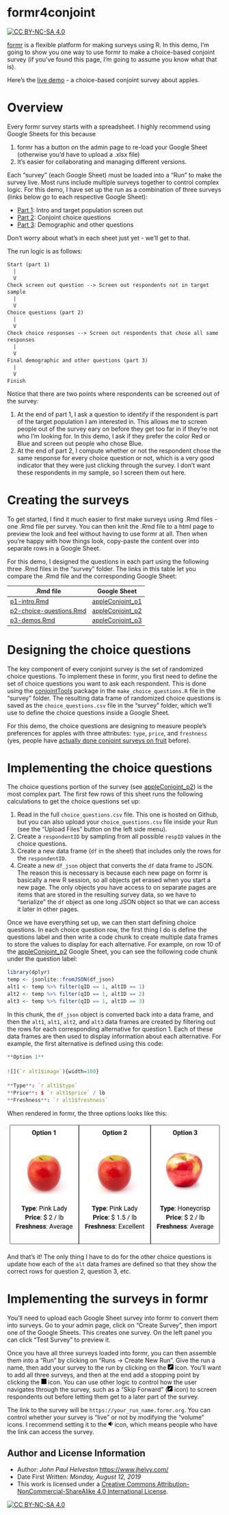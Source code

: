 
<!-- README.md is generated from README.Rmd. Please edit that file -->

# formr4conjoint

<!-- badges: start -->

[![CC BY-NC-SA
4.0](https://img.shields.io/badge/License-CC%20BY--NC--SA%204.0-lightgrey.svg)](http://creativecommons.org/licenses/by-nc-sa/4.0/)

<!-- badges: end -->

[formr](https://formr.org/) is a flexible platform for making surveys
using R. In this demo, I’m going to show you one way to use formr to
make a choice-based conjoint survey (if you’ve found this page, I’m
going to assume you know what that is).

Here’s the [live demo](https://appleconjoint.formr.org/) - a
choice-based conjoint survey about apples.

# Overview

Every formr survey starts with a spreadsheet. I highly recommend using
Google Sheets for this because

1.  formr has a button on the admin page to re-load your Google Sheet
    (otherwise you’d have to upload a .xlsx file)
2.  It’s easier for collaborating and managing different versions.

Each “survey” (each Google Sheet) must be loaded into a “Run” to make
the survey live. Most runs include multiple surveys together to control
complex logic. For this demo, I have set up the run as a combination of
three surveys (links below go to each respective Google Sheet):

-   [Part
    1](https://docs.google.com/spreadsheets/d/1tnt7IBSmOOe0wOZ8F6qN152yHYZMCBCo7_KQ3N1e-t8/edit#gid=1611481919):
    Intro and target population screen out
-   [Part
    2](https://docs.google.com/spreadsheets/d/1Ih3Pt6uz-gp5vc0SBxBzl4K0aZoRLwI6dtdtZiXSLz0/edit#gid=1611481919):
    Conjoint choice questions
-   [Part
    3](https://docs.google.com/spreadsheets/d/1t6DYMZsf6ZX6r5GVTBemZZhX1RlFTV6weM8w0LzwMK4/edit#gid=1611481919):
    Demographic and other questions

Don’t worry about what’s in each sheet just yet - we’ll get to that.

The run logic is as follows:

    Start (part 1)
      |
      V
    Check screen out question --> Screen out respondents not in target sample 
      |
      V
    Choice questions (part 2)
      |
      V
    Check choice responses --> Screen out respondents that chose all same responses
      |
      V
    Final demographic and other questions (part 3)
      |
      V
    Finish

Notice that there are two points where respondents can be screened out
of the survey:

1.  At the end of part 1, I ask a question to identify if the respondent
    is part of the target population I am interested in. This allows me
    to screen people out of the survey eary on before they get too far
    in if they’re not who I’m looking for. In this demo, I ask if they
    prefer the color Red or Blue and screen out people who chose Blue.
2.  At the end of part 2, I compute whether or not the respondent chose
    the same response for every choice question or not, which is a very
    good indicator that they were just clicking through the survey. I
    don’t want these respondents in my sample, so I screen them out
    here.

# Creating the surveys

To get started, I find it much easier to first make surveys using .Rmd
files - one .Rmd file per survey. You can then knit the .Rmd file to a
html page to preview the look and feel without having to use formr at
all. Then when you’re happy with how things look, copy-paste the content
over into separate rows in a Google Sheet.

For this demo, I designed the questions in each part using the following
three .Rmd files in the “survey” folder. The links in this table let you
compare the .Rmd file and the corresponding Google Sheet:

| .Rmd file                                                                                                      | Google Sheet                                                                                                                 |
|----------------------------------------------------------------------------------------------------------------|------------------------------------------------------------------------------------------------------------------------------|
| [p1-intro.Rmd](https://github.com/jhelvy/formr4conjoint/blob/master/survey/p1-intro.Rmd)                       | [appleConjoint\_p1](https://docs.google.com/spreadsheets/d/1tnt7IBSmOOe0wOZ8F6qN152yHYZMCBCo7_KQ3N1e-t8/edit#gid=1611481919) |
| [p2-choice-questions.Rmd](https://github.com/jhelvy/formr4conjoint/blob/master/survey/p2-choice-questions.Rmd) | [appleConjoint\_p2](https://docs.google.com/spreadsheets/d/1Ih3Pt6uz-gp5vc0SBxBzl4K0aZoRLwI6dtdtZiXSLz0/edit#gid=1611481919) |
| [p3-demos.Rmd](https://github.com/jhelvy/formr4conjoint/blob/master/survey/p3-demos.Rmd)                       | [appleConjoint\_p3](https://docs.google.com/spreadsheets/d/1t6DYMZsf6ZX6r5GVTBemZZhX1RlFTV6weM8w0LzwMK4/edit#gid=1611481919) |

# Designing the choice questions

The key component of every conjoint survey is the set of randomized
choice questions. To implement these in formr, you first need to define
the set of choice questions you want to ask each respondent. This is
done using the [conjointTools](https://jhelvy.github.io/conjointTools/)
package in the `make_choice_questions.R` file in the “survey” folder.
The resulting data frame of randomized choice questions is saved as the
`choice_questions.csv` file in the “survey” folder, which we’ll use to
define the choice questions inside a Google Sheet.

For this demo, the choice questions are designing to measure people’s
preferences for apples with three attributes: `type`, `price`, and
`freshness` (yes, people have [actually done conjoint surveys on
fruit](https://www.emerald.com/insight/content/doi/10.1108/00070709610150879/full/html)
before).

# Implementing the choice questions

The choice questions portion of the survey (see
[appleConjoint\_p2](https://docs.google.com/spreadsheets/d/1Ih3Pt6uz-gp5vc0SBxBzl4K0aZoRLwI6dtdtZiXSLz0/edit#gid=1611481919))
is the most complex part. The first few rows of this sheet runs the
following calculations to get the choice questions set up:

1.  Read in the full `choice_questions.csv` file. This one is hosted on
    Github, but you can also upload your `choice_questions.csv` file
    inside your Run (see the “Upload Files” button on the left side
    menu).
2.  Create a `respondentID` by sampling from all possible `respID`
    values in the choice questions.
3.  Create a new data frame (`df` in the sheet) that includes only the
    rows for the `respondentID`.
4.  Create a new `df_json` object that converts the `df` data frame to
    JSON. The reason this is necessary is because each new page on formr
    is basically a new R session, so all objects get erased when you
    start a new page. The only objects you have access to on separate
    pages are items that are stored in the resulting survey data, so we
    have to “serialize” the `df` object as one long JSON object so that
    we can access it later in other pages.

Once we have everything set up, we can then start defining choice
questions. In each choice question row, the first thing I do is define
the questions label and then write a code chunk to create multiple data
frames to store the values to display for each alternative. For example,
on row 10 of the
[appleConjoint\_p2](https://docs.google.com/spreadsheets/d/1Ih3Pt6uz-gp5vc0SBxBzl4K0aZoRLwI6dtdtZiXSLz0/edit#gid=1611481919)
Google Sheet, you can see the following code chunk under the question
label:

``` r
library(dplyr)
temp <- jsonlite::fromJSON(df_json)
alt1 <- temp %>% filter(qID == 1, altID == 1)
alt2 <- temp %>% filter(qID == 1, altID == 2)
alt3 <- temp %>% filter(qID == 1, altID == 3)
```

In this chunk, the `df_json` object is converted back into a data frame,
and then the `alt1`, `alt1`, `alt2`, and `alt3` data frames are created
by filtering out the rows for each corresponding alternative for
question 1. Each of these data frames are then used to display
information about each alternative. For example, the first alternative
is defined using this code:

``` r
**Option 1**

![](`r alt1$image`){width=100}

**Type**: `r alt1$type`
**Price**: $ `r alt1$price` / lb
**Freshness**: `r alt1$freshness`
```

When rendered in formr, the three options looks like this:

<center>
<img src="survey/images/example.png" width=500>
</center>

And that’s it! The only thing I have to do for the other choice
questions is update how each of the `alt` data frames are defined so
that they show the correct rows for question 2, question 3, etc.

# Implementing the surveys in formr

You’ll need to upload each Google Sheet survey into formr to convert
them into surveys. Go to your admin page, click on “Create Survey”, then
import one of the Google Sheets. This creates one survey. On the left
panel you can click “Test Survey” to preview it.

Once you have all three surveys loaded into formr, you can then assemble
them into a “Run” by clicking on “Runs -&gt; Create New Run”. Give the
run a name, then add your survey to the run by clicking on the
<img src="man/figures/fa-icon-67bbacd7972910784b9574502f490a0a.svg" style="width:0.88em;height:1em" />
icon. You’ll want to add all three surveys, and then at the end add a
stopping point by clicking the
<img src="man/figures/fa-icon-aaa587bf914c8d27e553ec1433461460.svg" style="width:0.88em;height:1em" />
icon. You can use other logic to control how the user navigates through
the survey, such as a “Skip Forward”
(<img src="man/figures/fa-icon-67bbacd7972910784b9574502f490a0a.svg" style="width:0.88em;height:1em" />
icon) to screen respondents out before letting them get to a later part
of the survey.

The link to the survey will be `https://your_run_name.formr.org`. You
can control whether your survey is “live” or not by modifying the
“volume” icons. I recommend setting it to the
<img src="man/figures/fa-icon-54877d4c130d60fe90752e8ff96c3129.svg" style="width:0.75em;height:1em" />
icon, which means people who have the link can access the survey.

## Author and License Information

-   Author: *John Paul Helveston* <https://www.jhelvy.com/>
-   Date First Written: *Monday, August 12, 2019*
-   This work is licensed under a [Creative Commons
    Attribution-NonCommercial-ShareAlike 4.0 International
    License](http://creativecommons.org/licenses/by-nc-sa/4.0/).

[![CC BY-NC-SA
4.0](https://licensebuttons.net/l/by-nc-sa/4.0/88x31.png)](http://creativecommons.org/licenses/by-nc-sa/4.0/)

